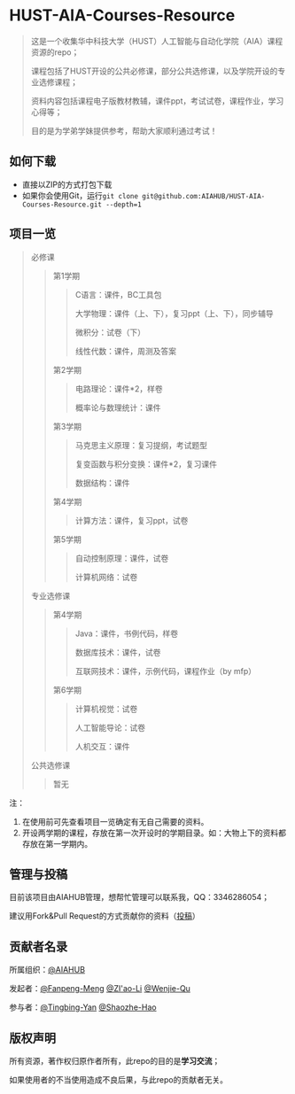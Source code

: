 # HUST-AIA-Courses-Resource
> 这是一个收集华中科技大学（HUST）人工智能与自动化学院（AIA）课程资源的repo；
>
> 课程包括了HUST开设的公共必修课，部分公共选修课，以及学院开设的专业选修课程；
>
> 资料内容包括课程电子版教材教辅，课件ppt，考试试卷，课程作业，学习心得等；
>
> 目的是为学弟学妹提供参考，帮助大家顺利通过考试！

## 如何下载

- 直接以ZIP的方式打包下载
- 如果你会使用Git，运行`git clone git@github.com:AIAHUB/HUST-AIA-Courses-Resource.git --depth=1`

## 项目一览

> 必修课
>
> > 第1学期
> >
> > > C语言：课件，BC工具包
> > >
> > > 大学物理：课件（上、下），复习ppt（上、下），同步辅导
> > >
> > > 微积分：试卷（下）
> > >
> > > 线性代数：课件，周测及答案
> >
> > 第2学期
> >
> > > 电路理论：课件*2，样卷
> > >
> > > 概率论与数理统计：课件
> >
> > 第3学期
> >
> > > 马克思主义原理：复习提纲，考试题型
> > >
> > > 复变函数与积分变换：课件*2，复习课件
> > >
> > > 数据结构：课件
> >
> > 第4学期
> >
> > > 计算方法：课件，复习ppt，试卷
> >
> > 第5学期
> >
> > > 自动控制原理：课件，试卷
> > >
> > > 计算机网络：试卷
>
> 专业选修课
>
> > 第4学期
> >
> > > Java：课件，书例代码，样卷
> > >
> > > 数据库技术：课件，试卷
> > > 
> > > 互联网技术：课件，示例代码，课程作业（by mfp）
> > >
> >
> > 第6学期
> >
> > > 计算机视觉：试卷
> > >
> > > 人工智能导论：试卷
> > >
> > > 人机交互：课件
>
> 公共选修课
>
> > 暂无

注：

1. 在使用前可先查看项目一览确定有无自己需要的资料。
2. 开设两学期的课程，存放在第一次开设时的学期目录。如：大物上下的资料都存放在第一学期内。

## 管理与投稿

目前该项目由AIAHUB管理，想帮忙管理可以联系我，QQ：3346286054；

建议用Fork&Pull Request的方式贡献你的资料（[投稿](JoinUs.md)）

## 贡献者名录

所属组织：[@AIAHUB](https://github.com/AIAHUB)

发起者：[@Fanpeng-Meng](https://github.com/mfp0610)   [@ZI'ao-Li](https://github.com/Leeziao)   [@Wenjie-Qu](https://github.com/quwenjie)

参与者：[@Tingbing-Yan]()   [@Shaozhe-Hao](https://github.com/haoosz)

## 版权声明

所有资源，著作权归原作者所有，此repo的目的是**学习交流**；

如果使用者的不当使用造成不良后果，与此repo的贡献者无关。
